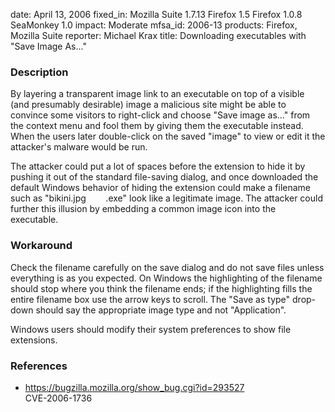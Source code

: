 date: April 13, 2006
fixed_in: Mozilla Suite 1.7.13
          Firefox 1.5
          Firefox 1.0.8
          SeaMonkey 1.0
impact: Moderate
mfsa_id: 2006-13
products: Firefox, Mozilla Suite
reporter: Michael Krax
title: Downloading executables with "Save Image As..."

<h3>Description</h3>

<p>By layering a transparent image link to an executable on top of a
visible (and presumably desirable) image
a malicious site might be able to convince some visitors to
right-click and choose "Save image as..." from the context menu
and fool them by giving them the executable instead. When the users
later double-click on the saved "image" to view or edit it
the attacker's malware would be run.</p>

<p>The attacker could put a lot of spaces before the extension to hide it
by pushing it out of the standard file-saving dialog, and once downloaded
the default Windows behavior of hiding the extension could make a filename
such as "bikini.jpg        .exe"
look like a legitimate image. The attacker
could further this illusion by embedding a common image icon into
the executable.</p>

<h3>Workaround</h3>

<p>Check the filename carefully on the save dialog and do not save
files unless everything is as you expected. On Windows the highlighting
of the filename should stop where you think the filename ends; if the
highlighting fills the entire filename box use the arrow keys to scroll.
The "Save as type" drop-down should say the appropriate image type and not
"Application".</p>

<p>Windows users should modify their system preferences to show file extensions.</p>

<h3>References</h3>

<ul>
<li>
<a href="https://bugzilla.mozilla.org/show_bug.cgi?id=293527">
https://bugzilla.mozilla.org/show_bug.cgi?id=293527</a><br/>
CVE-2006-1736</li>
</ul>



